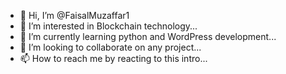 - 👋 Hi, I’m @FaisalMuzaffar1
- 👀 I’m interested in Blockchain technology...
- 🌱 I’m currently learning python and WordPress development...
- 💞️ I’m looking to collaborate on any project...
- 📫 How to reach me by reacting to this intro...

<!---
FaisalMuzaffar1/FaisalMuzaffar1 is a ✨ special ✨ repository because its `README.md` (this file) appears on your GitHub profile.
You can click the Preview link to take a look at your changes.
--->

